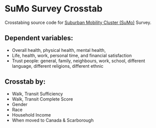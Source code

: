 # SuMo Survey Crosstab

Crosstabing source code for [Suburban Mobility Cluster (SuMo)](https://www.utsc.utoronto.ca/suburban-mobilities/) Survey.

## Dependent variables: 
- Overall health, physical health, mental health,
- Life, health, work, personal time, and financial satisfaction
- Trust people: general, family, neighbours, work, school, different language, different religions, different ethnic

## Crosstab by:
- Walk, Transit Sufficiency
- Walk, Transit Complete Score
- Gender
- Race
- Household Income
- When moved to Canada & Scarborough
